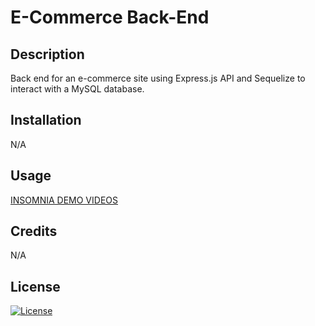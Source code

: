 # E-Commerce Back-End
## Description
Back end for an e-commerce site using Express.js API and Sequelize to interact with a MySQL database.

## Installation
N/A

## Usage
<a href="https://drive.google.com/drive/folders/1cm0MtttW1bQvsYxuQo6FPDRazJoCGhzm" target="_blank">INSOMNIA DEMO VIDEOS</a>

## Credits
N/A

## License
[![License](https://img.shields.io/badge/License-MIT-yellow.svg)](https://opensource.org/licenses/MIT)

